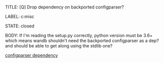 TITLE:
[Q] Drop dependency on backported configparser?

LABEL:
c:misc

STATE:
closed

BODY:
If I'm reading the setup.py correctly, python version must be 3.6+ which means wandb shouldn't need the backported configparser as a dep? and should be able to get along using the stdlib one?

[configparser dependency](https://github.com/wandb/client/blob/master/requirements.txt#L13)

